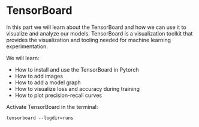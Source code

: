 # TensorBoard
In this part we will learn about the TensorBoard and how we can use it to visualize and analyze our models. TensorBoard is a visualization toolkit that provides the visualization and tooling needed for machine learning experimentation.

We will learn:
- How to install and use the TensorBoard in Pytorch
- How to add images
- How to add a model graph
- How to visualize loss and accuracy during training
- How to plot precision-recall curves

Activate TensorBoard in the terminal:
```
tensorboard --logdir=runs
```
